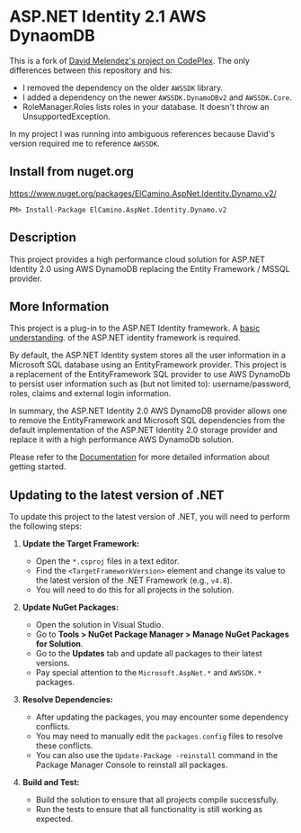 # ASP.NET Identity 2.1 AWS DynaomDB

This is a fork of [David Melendez's project on CodePlex](https://identitydynamodb.codeplex.com). The only differences between this repository and his:

* I removed the dependency on the older `AWSSDK` library.
* I added a dependency on the newer `AWSSDK.DynamoDBv2` and `AWSSDK.Core`.
* RoleManager.Roles lists roles in your database. It doesn't throw an UnsupportedException.

In my project I was running into ambiguous references because David's version required me to reference `AWSSDK`.

## Install from nuget.org

<https://www.nuget.org/packages/ElCamino.AspNet.Identity.Dynamo.v2/>

```
PM> Install-Package ElCamino.AspNet.Identity.Dynamo.v2
```

## Description

This project provides a high performance cloud solution for ASP.NET Identity 2.0 using AWS DynamoDB replacing the Entity Framework / MSSQL provider.

## More Information

This project is a plug-in to the ASP.NET Identity framework. A [basic understanding](http://www.asp.net/identity/overview/getting-started/introduction-to-aspnet-identity). of the ASP.NET identity framework is required.

By default, the ASP.NET Identity system stores all the user information in a Microsoft SQL database using an EntityFramework provider. This project is a replacement of the EntityFramework SQL provider to use AWS DynamoDb to persist user information such as (but not limited to): username/password, roles, claims and external login information.

In summary, the ASP.NET Identity 2.0 AWS DynamoDB provider allows one to remove the EntityFramework and Microsoft SQL dependencies from the default implementation of the ASP.NET Identity 2.0 storage provider and replace it with a high performance AWS DynamoDb solution.

Please refer to the [Documentation](http://identitydynamodb.codeplex.com/documentation?referringTitle=Home) for more detailed information about getting started. 

## Updating to the latest version of .NET

To update this project to the latest version of .NET, you will need to perform the following steps:

1.  **Update the Target Framework:**
    *   Open the `*.csproj` files in a text editor.
    *   Find the `<TargetFrameworkVersion>` element and change its value to the latest version of the .NET Framework (e.g., `v4.8`).
    *   You will need to do this for all projects in the solution.

2.  **Update NuGet Packages:**
    *   Open the solution in Visual Studio.
    *   Go to **Tools > NuGet Package Manager > Manage NuGet Packages for Solution**.
    *   Go to the **Updates** tab and update all packages to their latest versions.
    *   Pay special attention to the `Microsoft.AspNet.*` and `AWSSDK.*` packages.

3.  **Resolve Dependencies:**
    *   After updating the packages, you may encounter some dependency conflicts.
    *   You may need to manually edit the `packages.config` files to resolve these conflicts.
    *   You can also use the `Update-Package -reinstall` command in the Package Manager Console to reinstall all packages.

4.  **Build and Test:**
    *   Build the solution to ensure that all projects compile successfully.
    *   Run the tests to ensure that all functionality is still working as expected.

